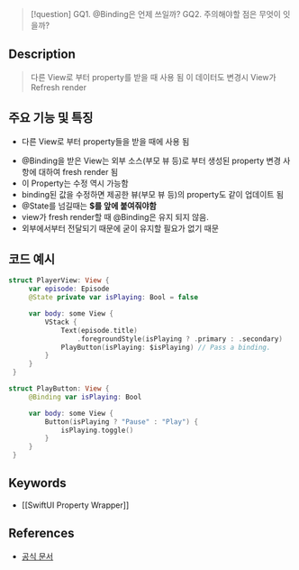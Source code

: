 >[!question]
>GQ1. @Binding은 언제 쓰일까?
>GQ2. 주의해야할 점은 무엇이 잇을까?

## Description
> 다른 View로 부터 property를 받을 때 사용 됨
> 이 데이터도 변경시 View가 Refresh render


## 주요 기능 및 특징
+ 다른 View로 부터 property들을 받을 때에 사용 됨
- @Binding을 받은 View는 외부 소스(부모 뷰 등)로 부터 생성된 property 변경 사항에 대하여 fresh render 됨
- 이 Property는 수정 역시 가능함
- binding된 값을 수정하면 제공한 뷰(부모 뷰 등)의 property도 같이 업데이트 됨
- @State를 넘길때는 **$를 앞에 붙여줘야함**
- view가 fresh render할 때 @Binding은 유지 되지 않음.
- 외부에서부터 전달되기 때문에 굳이 유지할 필요가 없기 때문

## 코드 예시
```swift
struct PlayerView: View {
     var episode: Episode
     @State private var isPlaying: Bool = false

     var body: some View {
         VStack {
             Text(episode.title)
                 .foregroundStyle(isPlaying ? .primary : .secondary)
             PlayButton(isPlaying: $isPlaying) // Pass a binding.
         }
     }
 }

struct PlayButton: View {
     @Binding var isPlaying: Bool

     var body: some View {
         Button(isPlaying ? "Pause" : "Play") {
             isPlaying.toggle()
         }
     }
 }
```

## Keywords
+ [[SwiftUI Property Wrapper]]

## References
- [공식 문서](https://developer.apple.com/documentation/swiftui/binding)